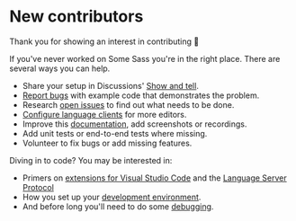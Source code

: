# New contributors

Thank you for showing an interest in contributing 🌟

If you've never worked on Some Sass you're in the right place. There are several ways you can help.

- Share your setup in Discussions' [Show and tell](https://github.com/wkillerud/some-sass/discussions/categories/show-and-tell).
- [Report bugs](./reporting-bugs.md) with example code that demonstrates the problem.
- Research [open issues](https://github.com/wkillerud/some-sass/issues) to find out what needs to be done.
- [Configure language clients](../language-server/getting-started.md) for more editors.
- Improve this [documentation](./writing-documentation.md), add screenshots or recordings.
- Add unit tests or end-to-end tests where missing.
- Volunteer to fix bugs or add missing features.

Diving in to code? You may be interested in:

- Primers on [extensions for Visual Studio Code](./extensions-for-vs-code.md) and the [Language Server Protocol](./language-server-protocol.md)
- How you set up your [development environment](./development-environment.md).
- And before long you'll need to do some [debugging](./debugging.md).
